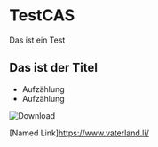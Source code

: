 # TestCAS
Das ist ein Test

## Das ist der Titel

* Aufzählung
* Aufzählung

![Download](https://user-images.githubusercontent.com/112934657/210742185-04f1c406-2df4-439f-8f01-55d0d148bba1.jpeg)

[Named Link]https://www.vaterland.li/
